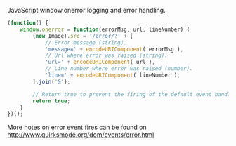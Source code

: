 JavaScript window.onerror logging and error handling.
```javascript
(function() {
    window.onerror = function(errorMsg, url, lineNumber) {
        (new Image).src = '/error/?' + [
            // Error message (string).
            'message=' + encodeURIComponent( errorMsg ),
            // Url where error was raised (string).
            'url=' + encodeURIComponent( url ),
            // Line number where error was raised (number).
            'line=' + encodeURIComponent( lineNumber ),
        ].join('&');

        // Return true to prevent the firing of the default event handler.
        return true;
    }
})();
```
More notes on error event fires can be found on http://www.quirksmode.org/dom/events/error.html